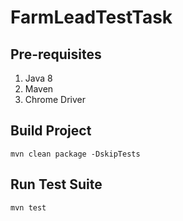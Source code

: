 # FarmLeadTestTask

## Pre-requisites

1. Java 8
2. Maven
3. Chrome Driver

## Build Project

    mvn clean package -DskipTests

## Run Test Suite

    mvn test   
